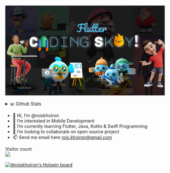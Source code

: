 <p align="center">
	<a href="https://github.com/roiskhoiron/roiskhoiron">
		<img src="https://raw.githubusercontent.com/roiskhoiron/roiskhoiron/main/banner.png">
	</a>
</p>

<details>
<summary>📊 Github Stats</summary>

![Ashish's most used languages](https://github-readme-stats.vercel.app/api/top-langs/?username=roiskhoiron&theme=vue) 

</details>

- 👋 Hi, I’m @roiskhoiron
- 👀 I’m interested in Mobile Development
- 🌱 I’m currently learning Flutter, Java, Kotlin & Swift Programming
- 💞️ I’m looking to collaborate on open source project
- 📫 Send me email here rois.khoiron@gmail.com

<p > 
  Visitor count<br>
  <img src="https://profile-counter.glitch.me/roiskhoiron/count.svg" />
</p>

[![@roiskhoiron's Holopin board](https://holopin.me/roiskhoiron)](https://holopin.io/@roiskhoiron)


<!---
roiskhoiron/roiskhoiron is a ✨ special ✨ repository because its `README.md` (this file) appears on your GitHub profile.
You can click the Preview link to take a look at your changes.
--->
